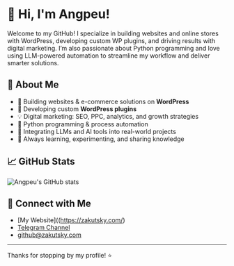 # 👋 Hi, I'm Angpeu!

Welcome to my GitHub! I specialize in building websites and online stores with WordPress, developing custom WP plugins, and driving results with digital marketing. I’m also passionate about Python programming and love using LLM-powered automation to streamline my workflow and deliver smarter solutions.

## 🚀 About Me

- 🛒 Building websites & e-commerce solutions on **WordPress**
- 🔌 Developing custom **WordPress plugins**
- 💡 Digital marketing: SEO, PPC, analytics, and growth strategies
- 🐍 Python programming & process automation
- 🤖 Integrating LLMs and AI tools into real-world projects
- 🌱 Always learning, experimenting, and sharing knowledge

## 📈 GitHub Stats

![Angpeu's GitHub stats](https://github-readme-stats.vercel.app/api?username=Angpeu&show_icons=true&theme=default)

## 🔗 Connect with Me

- [My Website]((https://zakutsky.com/)
- [Telegram Channel](https://t.me/zakutskii)
- github@zakutsky.com

---

Thanks for stopping by my profile! ⭐️
